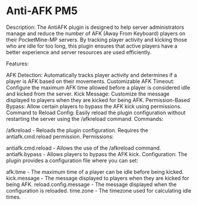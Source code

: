 # Anti-AFK PM5

Description: The AntiAFK plugin is designed to help server administrators manage and reduce the number of AFK (Away From Keyboard) players on their PocketMine-MP servers. By tracking player activity and kicking those who are idle for too long, this plugin ensures that active players have a better experience and server resources are used efficiently.

Features:

AFK Detection: Automatically tracks player activity and determines if a player is AFK based on their movements. Customizable AFK Timeout: Configure the maximum AFK time allowed before a player is considered idle and kicked from the server. Kick Message: Customize the message displayed to players when they are kicked for being AFK. Permission-Based Bypass: Allow certain players to bypass the AFK kick using permissions. Command to Reload Config: Easily reload the plugin configuration without restarting the server using the /afkreload command. Commands:

/afkreload - Reloads the plugin configuration. Requires the antiafk.cmd.reload permission. Permissions:

antiafk.cmd.reload - Allows the use of the /afkreload command. antiafk.bypass - Allows players to bypass the AFK kick. Configuration: The plugin provides a configuration file where you can set:

afk.time - The maximum time of a player can be idle before being kicked. kick.message - The message displayed to players when they are kicked for being AFK. reload.config.message - The message displayed when the configuration is reloaded. time.zone - The timezone used for calculating idle times.
